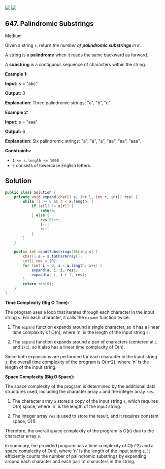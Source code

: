 [![](https://img.shields.io/github/stars/javadev/LeetCode-in-All?label=Stars&style=flat-square)](https://github.com/javadev/LeetCode-in-All)
[![](https://img.shields.io/github/forks/javadev/LeetCode-in-All?label=Fork%20me%20on%20GitHub%20&style=flat-square)](https://github.com/javadev/LeetCode-in-All/fork)

## 647\. Palindromic Substrings

Medium

Given a string `s`, return _the number of **palindromic substrings** in it_.

A string is a **palindrome** when it reads the same backward as forward.

A **substring** is a contiguous sequence of characters within the string.

**Example 1:**

**Input:** s = "abc"

**Output:** 3

**Explanation:** Three palindromic strings: "a", "b", "c". 

**Example 2:**

**Input:** s = "aaa"

**Output:** 6

**Explanation:** Six palindromic strings: "a", "a", "a", "aa", "aa", "aaa". 

**Constraints:**

*   `1 <= s.length <= 1000`
*   `s` consists of lowercase English letters.

## Solution

```java
public class Solution {
    private void expand(char[] a, int l, int r, int[] res) {
        while (l >= 0 && r < a.length) {
            if (a[l] != a[r]) {
                return;
            } else {
                res[0]++;
                l--;
                r++;
            }
        }
    }

    public int countSubstrings(String s) {
        char[] a = s.toCharArray();
        int[] res = {0};
        for (int i = 0; i < a.length; i++) {
            expand(a, i, i, res);
            expand(a, i, i + 1, res);
        }
        return res[0];
    }
}
```

**Time Complexity (Big O Time):**

The program uses a loop that iterates through each character in the input string `s`. For each character, it calls the `expand` function twice:

1. The `expand` function expands around a single character, so it has a linear time complexity of O(n), where 'n' is the length of the input string `s`.

2. The `expand` function expands around a pair of characters (centered at `i` and `i+1`), so it also has a linear time complexity of O(n).

Since both expansions are performed for each character in the input string `s`, the overall time complexity of the program is O(n^2), where 'n' is the length of the input string.

**Space Complexity (Big O Space):**

The space complexity of the program is determined by the additional data structures used, including the character array `a` and the integer array `res`.

1. The character array `a` stores a copy of the input string `s`, which requires O(n) space, where 'n' is the length of the input string.

2. The integer array `res` is used to store the result, and it requires constant space, O(1).

Therefore, the overall space complexity of the program is O(n) due to the character array `a`.

In summary, the provided program has a time complexity of O(n^2) and a space complexity of O(n), where 'n' is the length of the input string `s`. It efficiently counts the number of palindromic substrings by expanding around each character and each pair of characters in the string.
